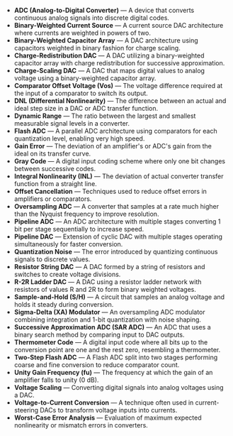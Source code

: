 - **ADC (Analog-to-Digital Converter)** — A device that converts continuous analog signals into discrete digital codes.
- **Binary-Weighted Current Source** — A current source DAC architecture where currents are weighted in powers of two.
- **Binary-Weighted Capacitor Array** — A DAC architecture using capacitors weighted in binary fashion for charge scaling.
- **Charge-Redistribution DAC** — A DAC utilizing a binary-weighted capacitor array with charge redistribution for successive approximation.
- **Charge-Scaling DAC** — A DAC that maps digital values to analog voltage using a binary-weighted capacitor array.
- **Comparator Offset Voltage (Vos)** — The voltage difference required at the input of a comparator to switch its output.
- **DNL (Differential Nonlinearity)** — The difference between an actual and ideal step size in a DAC or ADC transfer function.
- **Dynamic Range** — The ratio between the largest and smallest measurable signal levels in a converter.
- **Flash ADC** — A parallel ADC architecture using comparators for each quantization level, enabling very high speed.
- **Gain Error** — The deviation of an amplifier's or ADC's gain from the ideal on its transfer curve.
- **Gray Code** — A digital input coding scheme where only one bit changes between successive codes.
- **Integral Nonlinearity (INL)** — The deviation of actual converter transfer function from a straight line.
- **Offset Cancellation** — Techniques used to reduce offset errors in amplifiers or comparators.
- **Oversampling ADC** — A converter that samples at a rate much higher than the Nyquist frequency to improve resolution.
- **Pipeline ADC** — An ADC architecture with multiple stages converting 1 bit per stage sequentially to increase speed.
- **Pipeline DAC** — Extension of cyclic DAC with multiple stages operating simultaneously for faster conversion.
- **Quantization Noise** — The error introduced by quantizing continuous signals to discrete values.
- **Resistor String DAC** — A DAC formed by a string of resistors and switches to create voltage divisions.
- **R-2R Ladder DAC** — A DAC using a resistor ladder network with resistors of values R and 2R to form binary weighted voltages.
- **Sample-and-Hold (S/H)** — A circuit that samples an analog voltage and holds it steady during conversion.
- **Sigma-Delta (XA) Modulator** — An oversampling ADC modulator combining integration and 1-bit quantization with noise shaping.
- **Successive Approximation ADC (SAR ADC)** — An ADC that uses a binary search method by comparing input to DAC outputs.
- **Thermometer Code** — A digital input code where all bits up to the conversion point are one and the rest zero, resembling a thermometer.
- **Two-Step Flash ADC** — A Flash ADC split into two stages performing coarse and fine conversion to reduce comparator count.
- **Unity Gain Frequency (fu)** — The frequency at which the gain of an amplifier falls to unity (0 dB).
- **Voltage Scaling** — Converting digital signals into analog voltages using a DAC.
- **Voltage-to-Current Conversion** — A technique often used in current-steering DACs to transform voltage inputs into currents.
- **Worst-Case Error Analysis** — Evaluation of maximum expected nonlinearity or mismatch errors in converters.
